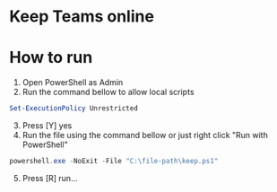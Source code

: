 # Keep Teams online

# How to run
1. Open PowerShell as Admin
2. Run the command bellow to allow local scripts
```powershell
Set-ExecutionPolicy Unrestricted
```
3. Press [Y] yes
4. Run the file using the command bellow or just right click "Run with PowerShell"
```powershell
powershell.exe -NoExit -File "C:\file-path\keep.ps1"
```
5. Press [R] run...
